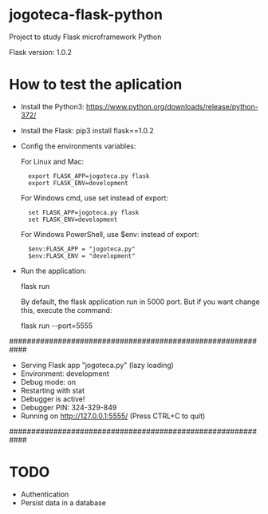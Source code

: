 # jogoteca-flask-python

Project to study Flask microframework Python

Flask version: 1.0.2

# How to test the aplication 

* Install the Python3: https://www.python.org/downloads/release/python-372/

* Install the Flask:
    pip3 install flask==1.0.2

* Config the environments variables:

    For Linux and Mac:

        export FLASK_APP=jogoteca.py flask
        export FLASK_ENV=development
    
    For Windows cmd, use set instead of export:

        set FLASK_APP=jogoteca.py flask
        set FLASK_ENV=development

    For Windows PowerShell, use $env: instead of export:

        $env:FLASK_APP = "jogoteca.py"
        $env:FLASK_ENV = "development"

* Run the application:

    flask run

    By default, the flask application run in 5000 port. But if you want change this, execute the command:

    flask run --port=5555

############################################################

 * Serving Flask app "jogoteca.py" (lazy loading)
 * Environment: development
 * Debug mode: on
 * Restarting with stat
 * Debugger is active!
 * Debugger PIN: 324-329-849
 * Running on http://127.0.0.1:5555/ (Press CTRL+C to quit)
 
 ############################################################

# TODO

* Authentication 
* Persist data in a database
